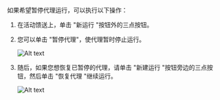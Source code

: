 如果希望暂停代理运行，可以执行以下操作：

1. 在活动馈送上，单击 "新运行 "按钮外的三点按钮。

2. 您可以单击 "暂停代理"，使代理暂时停止运行。

   ![Alt text](https://superagi.com/docs/assets/images/Pause_Resume1-5c4425eb8d4f6c737f1c1e053cb0aadf.png)

3. 随后，如果您想恢复已暂停的代理，请单击 "新建运行 "按钮旁边的三点按钮，然后单击 "恢复代理 "继续运行。

   ![Alt text](https://superagi.com/docs/assets/images/Resume-db75116dcfa995e8bdb8049e7ce8a6f1.png)